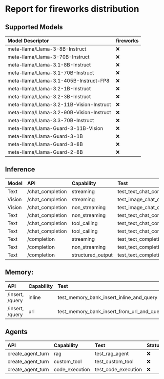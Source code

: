 # Report for fireworks distribution

## Supported Models
| Model Descriptor | fireworks |
|:---|:---|
| meta-llama/Llama-3-8B-Instruct | ❌ |
| meta-llama/Llama-3-70B-Instruct | ❌ |
| meta-llama/Llama-3.1-8B-Instruct | ❌ |
| meta-llama/Llama-3.1-70B-Instruct | ❌ |
| meta-llama/Llama-3.1-405B-Instruct-FP8 | ❌ |
| meta-llama/Llama-3.2-1B-Instruct | ❌ |
| meta-llama/Llama-3.2-3B-Instruct | ❌ |
| meta-llama/Llama-3.2-11B-Vision-Instruct | ❌ |
| meta-llama/Llama-3.2-90B-Vision-Instruct | ❌ |
| meta-llama/Llama-3.3-70B-Instruct | ❌ |
| meta-llama/Llama-Guard-3-11B-Vision | ❌ |
| meta-llama/Llama-Guard-3-1B | ❌ |
| meta-llama/Llama-Guard-3-8B | ❌ |
| meta-llama/Llama-Guard-2-8B | ❌ |

## Inference
| Model | API | Capability | Test | Status |
|:----- |:-----|:-----|:-----|:-----|
| Text | /chat_completion | streaming | test_text_chat_completion_streaming | ❌ |
| Vision | /chat_completion | streaming | test_image_chat_completion_streaming | ❌ |
| Vision | /chat_completion | non_streaming | test_image_chat_completion_non_streaming | ❌ |
| Text | /chat_completion | non_streaming | test_text_chat_completion_non_streaming | ❌ |
| Text | /chat_completion | tool_calling | test_text_chat_completion_with_tool_calling_and_streaming | ❌ |
| Text | /chat_completion | tool_calling | test_text_chat_completion_with_tool_calling_and_non_streaming | ❌ |
| Text | /completion | streaming | test_text_completion_streaming | ❌ |
| Text | /completion | non_streaming | test_text_completion_non_streaming | ❌ |
| Text | /completion | structured_output | test_text_completion_structured_output | ❌ |

## Memory:
| API | Capability | Test | Status |
|:-----|:-----|:-----|:-----|
| /insert, /query | inline | test_memory_bank_insert_inline_and_query | ❌ |
| /insert, /query | url | test_memory_bank_insert_from_url_and_query | ❌ |

## Agents
| API | Capability | Test | Status |
|:-----|:-----|:-----|:-----|
| create_agent_turn | rag | test_rag_agent | ❌ |
| create_agent_turn | custom_tool | test_custom_tool | ❌ |
| create_agent_turn | code_execution | test_code_execution | ❌ |
